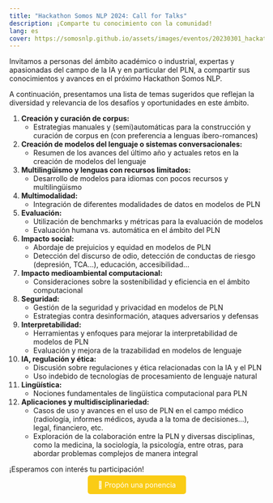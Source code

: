 ```yaml
---
title: "Hackathon Somos NLP 2024: Call for Talks"
description: ¡Comparte tu conocimiento con la comunidad!
lang: es
cover: https://somosnlp.github.io/assets/images/eventos/20230301_hackathon_wip.png
---
```


Invitamos a personas del ámbito académico o industrial, expertas y apasionadas del campo de la IA y en particular del PLN, a compartir sus conocimientos y avances en el próximo Hackathon Somos NLP.

A continuación, presentamos una lista de temas sugeridos que reflejan la diversidad y relevancia de los desafíos y oportunidades en este ámbito.

1. **Creación y curación de corpus:**
    - Estrategias manuales y (semi)automáticas para la construcción y curación de corpus en (con preferencia a lenguas íbero-romances)
2. **Creación de modelos del lenguaje o sistemas conversacionales:**
    - Resumen de los avances del último año y actuales retos en la creación de modelos del lenguaje
3. **Multilingüismo y lenguas con recursos limitados:**
    - Desarrollo de modelos para idiomas con pocos recursos y multilingüismo
4. **Multimodalidad:**
    - Integración de diferentes modalidades de datos en modelos de PLN
5. **Evaluación:**
    - Utilización de benchmarks y métricas para la evaluación de modelos
    - Evaluación humana vs. automática en el ámbito del PLN
6. **Impacto social:**
    - Abordaje de prejuicios y equidad en modelos de PLN
    - Detección del discurso de odio, detección de conductas de riesgo (depresión, TCA…), educación, accesibilidad…
7. **Impacto medioambiental computacional:**
    - Consideraciones sobre la sostenibilidad y eficiencia en el ámbito computacional
8. **Seguridad:**
    - Gestión de la seguridad y privacidad en modelos de PLN
    - Estrategias contra desinformación, ataques adversarios y defensas
9. **Interpretabilidad:**
    - Herramientas y enfoques para mejorar la interpretabilidad de modelos de PLN
    - Evaluación y mejora de la trazabilidad en modelos de lenguaje
10. **IA, regulación y ética:**
    - Discusión sobre regulaciones y ética relacionadas con la IA y el PLN
    - Uso indebido de tecnologías de procesamiento de lenguaje natural
11. **Lingüística:**
    - Nociones fundamentales de lingüística computacional para PLN
12. **Aplicaciones y multidisciplinariedad:**
    - Casos de uso y avances en el uso de PLN en el campo médico (radiología, informes médicos, ayuda a la toma de decisiones…), legal, financiero, etc.
    - Exploración de la colaboración entre la PLN y diversas disciplinas, como la medicina, la sociología, la psicología, entre otras, para abordar problemas complejos de manera integral

¡Esperamos con interés tu participación!

<center><a href="https://forms.gle/YpUvifDNLG6E56Cy9" target="_blank" style="background-color:#FACC15; color:white; margin:20px 20px; padding:10px 20px; text-decoration:none; border-radius:5px;">📝 Propón una ponencia</a></center>

